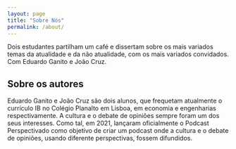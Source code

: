 ```yaml
---
layout: page
title: "Sobre Nós"
permalink: /about/
---
```


Dois estudantes partilham um café e dissertam sobre os mais variados temas da atualidade e da não atualidade, com os mais variados convidados. Com Eduardo Ganito e João Cruz.

## Sobre os autores

Eduardo Ganito e João Cruz são dois alunos, que frequetam atualmente o currículo IB no Colégio Planalto em Lisboa, em economia e engenharias respectivamente. A cultura e o debate de opiniões sempre foram um dos seus interesses. Como tal, em 2021, lançaram oficialmente o Podcast Perspectivado como objetivo de criar um podcast  onde a cultura e o debate de opiniões, usando diferente perspectivas, fossem difundidos.

